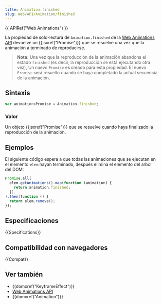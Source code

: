 ```yaml
---
title: Animation.finished
slug: Web/API/Animation/finished
---
```


{{ APIRef("Web Animations") }}

La propiedad de solo-lectura de `Animation.finished` de la [Web Animations API](/es/docs/Web/API/Web_Animations_API) devuelve un {{jsxref("Promise")}} que se resuelve una vez que la animación a terminado de reproducirse.

> **Nota:** Una vez que la reproducción de la animación abandona el estado `finished` (es decir, la reproducción se está ejecutando otra vez), Un nuevo `Promise` es creado para esta propiedad. El nuevo `Promise` será resuelto cuando se haya completado la actual secuencia de la animación.

## Sintaxis

```js
var animationsPromise = Animation.finished;
```

### Valor

Un objeto {{jsxref("Promise")}} que se resuelve cuando haya finalizado la reproducción de la animación.

## Ejemplos

El siguiente código espera a que todas las animaciones que se ejecutan en el elemento `elem` hayan terminado, después elimina el elemento del arbol del DOM:

```js
Promise.all(
  elem.getAnimations().map(function (animation) {
    return animation.finished;
  }),
).then(function () {
  return elem.remove();
});
```

## Especificaciones

{{Specifications}}

## Compatibilidad con navegadores

{{Compat}}

## Ver también

- {{domxref("KeyframeEffect")}}
- [Web Animations API](/es/docs/Web/API/Web_Animations_API)
- {{domxref("Animation")}}
